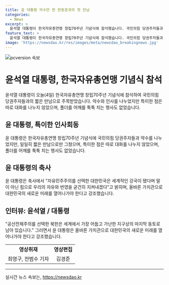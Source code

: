 ```yaml
---
title: 윤 대통령 악수만 한 한동훈과의 첫 만남
categories:
  - News
excerpt: >
  윤석열 대통령이 한국자유총연맹 창립70주년 기념식에 참석했습니다. 국민의힘 당권주자들과 짧은 만남을 나누었지만, 특히 한동훈 전 비대위원장과의 총선 이후 첫 만남에서는 폴더 인사도 어깨를 툭툭 치는 모습이 없었습니다. 윤 대통령은 축사에서 자유민주주의를 강조하며 대한민국의 미래를 열어나갈 것을 언급했습니다.
feature_text: >
  윤석열 대통령이 한국자유총연맹 창립70주년 기념식에 참석했습니다. 국민의힘 당권주자들과 짧은 만남을 나누었지만, 특히 한동훈 전 비대위원장과의 총선 이후 첫 만남에서는 폴더 인사도 어깨를 툭툭 치는 모습이 없었습니다. 윤 대통령은 축사에서 자유민주주의를 강조하며 대한민국의 미래를 열어나갈 것을 언급했습니다.
image: 'https://newsdao.kr/res/images/meta/newsdao_breakingnews.jpg'
---
```


<p><img src="https://newsdao.kr/res/images/meta/newsdao_breakingnews.jpg" alt="pcversion 속보" /></p>

<h1>윤석열 대통령, 한국자유총연맹 기념식 참석</h1>

<p data-ke-size="size16">윤석열 대통령이 오늘(4일) 한국자유총연맹 창립70주년 기념식에 참석하여 국민의힘 당권주자들과의 짧은 만남으로 주목받았습니다. 악수와 인사를 나누었지만 특이한 점은 따로 대화를 나누지 않았으며, 폴더를 어깨를 툭툭 치는 행사도 없었습니다.</p>

<h2 data-ke-size="size26">윤 대통령, 특이한 인사회동</h2>

<p data-ke-size="size16">윤 대통령은 한국자유총연맹 창립70주년 기념식에 국민의힘 당권주자들과 약수를 나누었지만, 일일히 짧은 만남으로만 그쳤으며, 특이한 점은 따로 대화를 나누지 않았으며, 폴더를 어깨를 툭툭 치는 행사도 없었습니다.</p>

<h2 data-ke-size="size26">윤 대통령의 축사</h2>

<p data-ke-size="size16">윤 대통령은 축사에서 "자유민주주의를 선택한 대한민국은 세계적인 강국이 됐다며 말이 아닌 힘으로 우리의 자유와 번영을 굳건히 지켜내겠다"고 밝히며, 올바른 가치관으로 대한민국의 새로운 미래를 열어나가야 한다고 강조했습니다.</p>

<h2 data-ke-size="size26">인터뷰: 윤석열 / 대통령</h2>

<p data-ke-size="size16">"공산전체주의를 선택한 북한은 세계에서 가장 어둡고 가난한 지구상의 마지막 동토로 남아 있습니다." 그러면서 윤 대통령은 올바른 가치관으로 대한민국의 새로운 미래를 열어나가야 한다고 강조했습니다.</p>

<table>
    <tr>
        <td style="text-align: center; height: 17px;"><b>영상취재</b></td>
        <td style="text-align: center; height: 17px;"><b>영상편집</b></td>
    </tr>
    <tr>
        <td style="text-align: center; height: 17px;">최영구, 전범수 기자</td>
        <td style="text-align: center; height: 17px;">김경준</td>
    </tr>
</table>

<p><hr></p>
실시간 뉴스 속보는, <a href="https://newsdao.kr" rel="dofollow">https://newsdao.kr</a>


